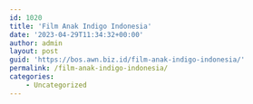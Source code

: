 ```yaml
---
id: 1020
title: 'Film Anak Indigo Indonesia'
date: '2023-04-29T11:34:32+00:00'
author: admin
layout: post
guid: 'https://bos.awn.biz.id/film-anak-indigo-indonesia/'
permalink: /film-anak-indigo-indonesia/
categories:
    - Uncategorized
---
```



